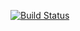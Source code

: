 [![Build Status](https://travis-ci.org/MartiUK/cv.svg?branch=master)](https://travis-ci.org/MartiUK/cv)
